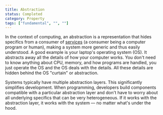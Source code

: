 ```yaml
---
title: Abstraction
status: Completed
category: Property
tags: ["fundamental", "", ""]
---
```


In the context of computing, an abstraction is a representation that 
hides specifics from a consumer of [services](/service/) 
(a consumer being a computer program or human), 
making a system more generic and thus easily understood. 
A good example is your laptop's operating system (OS). 
It abstracts away all the details of how your computer works. 
You don't need to know anything about CPU, memory, and how programs are handled, 
you just operate the OS and the OS deals with the details. 
All these details are hidden behind the OS "curtain" or abstraction. 

Systems typically have multiple abstraction layers. 
This significantly simplifies development. 
When programming, developers build components compatible with a particular abstraction layer and 
don't have to worry about all underlying specifics that can be very heterogeneous. 
If it works with the abstraction layer, it works with the system 
— no matter what's under the hood. 
